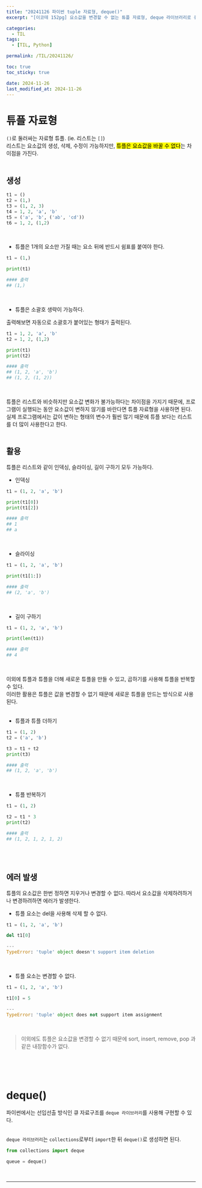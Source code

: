 ```yaml
---
title: "20241126 파이썬 tuple 자료형, deque()"
excerpt: "[이코테 152pg] 요소값을 변경할 수 없는 튜플 자료형, deque 라이브러리로 큐 자료구조(선입선출) 구현"

categories:
  - TIL
tags:
  - [TIL, Python]

permalink: /TIL/20241126/

toc: true
toc_sticky: true

date: 2024-11-26
last_modified_at: 2024-11-26
---
```


# 튜플 자료형
```()```로 둘러싸는 자료형 튜플. (ie. 리스트는 ```[]```)<br>
리스트는 요소값의 생성, 삭제, 수정이 가능하지만, <mark>튜플은 요쇼값을 바꿀 수 없다</mark>는 차이점을 가진다. <br><br>

## 생성
```python
t1 = ()
t2 = (1,)
t3 = (1, 2, 3)
t4 = 1, 2, 'a', 'b'
t5 = ('a', 'b', ('ab', 'cd'))
t6 = 1, 2, (1,2)
```
<br>

- 튜플은 1개의 요소만 가질 때는 요소 뒤에 반드시 쉼표를 붙여야 한다.

```python
t1 = (1,)

print(t1)

#### 출력
## (1,)
```
<br>

- 튜플은 소괄호 생략이 가능하다.

출력해보면 자동으로 소괄호가 붙어있는 형태가 출력된다.
```python
t1 = 1, 2, 'a', 'b'
t2 = 1, 2, (1,2)

print(t1)
print(t2)

#### 출력
## (1, 2, 'a', 'b')
## (1, 2, (1, 2))
```
<br>

튜플은 리스트와 비슷하지만 요소값 변화가 불가능하다는 차이점을 가지기 때문에, 프로그램이 실행되는 동안 요소값이 변하지 않기를 바란다면 튜플 자료형을 사용하면 된다. 실제 프로그램에서는 값이 변하는 형태의 변수가 훨씬 많기 때문에 튜플 보다는 리스트를 더 많이 사용한다고 한다.<br><br>

## 활용
튜플은 리스트와 같이 인덱싱, 슬라이싱, 길이 구하기 모두 가능하다.<br>

- 인덱싱

```python
t1 = (1, 2, 'a', 'b')

print(t1[0])
print(t1[2])

#### 출력
## 1
## a
```
<br>

- 슬라이싱

```python
t1 = (1, 2, 'a', 'b')

print(t1[1:])

#### 출력
## (2, 'a', 'b')
```
<br>

- 길이 구하기

```python
t1 = (1, 2, 'a', 'b')

print(len(t1))

#### 출력
## 4
```
<br>

이외에 튜플과 튜플을 더해 새로운 튜플을 만들 수 있고, 곱하기를 사용해 튜플을 반복할 수 있다.<br>
이러한 활용은 튜플은 값을 변경할 수 없기 때문에 새로운 튜플을 만드는 방식으로 사용된다.<br><br>

- 튜플과 튜플 더하기

```python
t1 = (1, 2)
t2 = ('a', 'b')

t3 = t1 + t2
print(t3)

#### 출력
## (1, 2, 'a', 'b')
```
<br>

- 튜플 반복하기

```python
t1 = (1, 2)

t2 = t1 * 3
print(t2)

#### 출력
## (1, 2, 1, 2, 1, 2)
```
<br><br>

## 에러 발생
튜플의 요소값은 한번 정하면 지우거나 변경할 수 없다. 따라서 요소값을 삭제하려하거나 변경하려하면 에러가 발생한다. <br>
- 튜플 요소는 del을 사용해 삭제 할 수 없다.

```python
t1 = (1, 2, 'a', 'b')

del t1[0]

---
TypeError: 'tuple' object doesn't support item deletion

```
<br>

- 튜플 요소는 변경할 수 없다.

```python
t1 = (1, 2, 'a', 'b')

t1[0] = 5

---
TypeError: 'tuple' object does not support item assignment

```
<br>

> 이외에도 튜플은 요소값을 변경할 수 없기 때문에 sort, insert, remove, pop 과 같은 내장함수가 없다.

<br><br><br>

# deque()
파이썬에서는 선입선출 방식인 큐 자료구조를 ```deque 라이브러리```를 사용해 구현할 수 있다.<br><br>

```deque 라이브러리```는 ```collections```로부터 ```import```한 뒤 ```deque()```로 생성하면 된다.<br>
```python
from collections import deque

queue = deque()
```
<br>


<hr>
